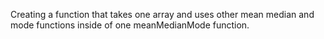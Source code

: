 Creating a function that takes one array and uses other mean median and mode functions inside of one meanMedianMode function.
